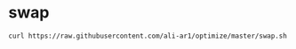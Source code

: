 # swap


```bash
curl https://raw.githubusercontent.com/ali-ar1/optimize/master/swap.sh -o swap.sh && bash swap.sh
```
